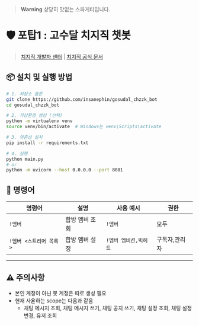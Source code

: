 > **Warning**
> 상당히 맛없는 스파게티입니다.

# 🛡️ 포탑1 : 고수달 치지직 챗봇

> [치지직 개발자 센터](https://developers.chzzk.naver.com/) | [치지직 공식 문서](https://chzzk.gitbook.io/chzzk)

## 📦 설치 및 실행 방법

```bash
# 1. 저장소 클론
git clone https://github.com/insanephin/gosudal_chzzk_bot
cd gosudal_chzzk_bot

# 2. 가상환경 생성 (선택)
python -m virtualenv venv
source venv/bin/activate  # Windows는 venv\Scripts\activate

# 3. 의존성 설치
pip install -r requirements.txt

# 4. 실행
python main.py
# or 
python -m uvicorn --host 0.0.0.0 --port 8081
```

## 🤖 명령어

| 명령어 | 설명 | 사용 예시 | 권한 |
|--------|------|-----------|------|
| `!멤버` | 합방 멤버 조회 | `!멤버` | 모두 |
| `!멤버 <스트리머 목록>` | 합방 멤버 설정 | `!멤버 엠비션,빅헤드` | 구독자,관리자 |

---

## ⚠️ 주의사항

- 본인 계정이 아닌 봇 계정은 따로 생성 필요
- 현재 사욛하는 scope는 다음과 같음
    - 채팅 메시지 조회, 채팅 메시지 쓰기, 채팅 공지 쓰기, 채팅 설정 조회, 채팅 설정 변경, 유저 조회
